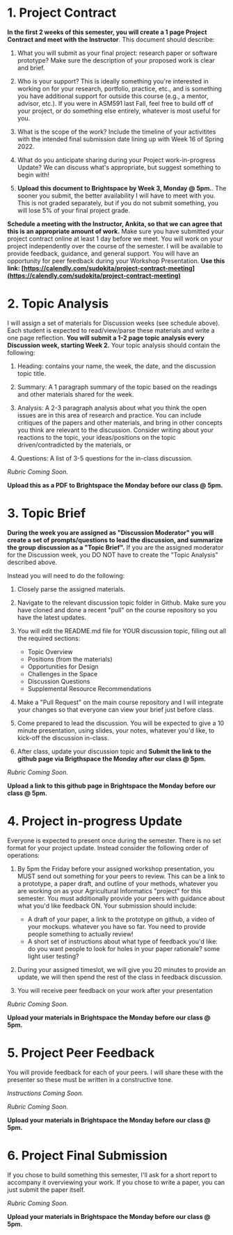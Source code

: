 # 1. Project Contract
**In the first 2 weeks of this semester, you will create a 1 page Project Contract and meet with the Instructor**. This document should describe:

1. What you will submit as your final project: research paper or software prototype? Make sure the description of your proposed work is clear and brief.

2. Who is your support? This is ideally something you're interested in working on for your research, portfolio, practice, etc., and is something you have additional support for outside this course (e.g., a mentor, advisor, etc.). If you were in ASM591 last Fall, feel free to build off of your project, or do something else entirely, whatever is most useful for you.

3. What is the scope of the work? Include the timeline of your activitites with the intended final submission date lining up with Week 16 of Spring 2022.

4. What do you anticipate sharing during your Project work-in-progress Update? We can discuss what's appropriate, but suggest something to begin with!

5. **Upload this document to Brightspace by Week 3, Monday @ 5pm.**. The sooner you submit, the better availability I will have to meet with you. This is not graded separately, but if you do not submit something, you will lose 5% of your final project grade.

**Schedule a meeting with the Instructor, Ankita, so that we can agree that this is an appropriate amount of work.** Make sure you have submitted your project contract online at least 1 day before we meet. You will work on your project independently over the course of the semester. I will be available to provide feedback, guidance, and general support. You will have an opportunity for peer feedback during your Workshop Presentation. **Use this link: [https://calendly.com/sudokita/project-contract-meeting](https://calendly.com/sudokita/project-contract-meeting)**



# 2. Topic Analysis
I will assign a set of materials for Discussion weeks (see schedule above). Each student is expected to read/view/parse these materials and write a one page reflection. **You will submit a 1-2 page topic analysis every Discussion week, starting Week 2.** Your topic analysis should contain the following:

1. Heading: contains your name, the week, the date, and the discussion topic title.

2. Summary: A 1 paragraph summary of the topic based on the readings and other materials shared for the week.

3. Analysis: A 2-3 paragraph analysis about what you think the open issues are in this area of research and practice. You can include critiques of the papers and other materials, and bring in other concepts you think are relevant to the discussion. Consider writing about your reactions to the topic, your ideas/positions on the topic driven/contradicted by the materials, or 

4. Questions: A list of 3-5 questions for the in-class discussion.

*Rubric Coming Soon.*

**Upload this as a PDF to Brightspace the Monday before our class @ 5pm.**

# 3. Topic Brief
**During the week you are assigned as "Discussion Moderator" you will create a set of prompts/questions to lead the discussion, and summarize the group discussion as a "Topic Brief".** If you are the assigned moderator for the Discussion week, you DO NOT have to create the "Topic Analysis" described above. 

Instead you will need to do the following:

1. Closely parse the assigned materials.

2. Navigate to the relevant discussion topic folder in Github. Make sure you have cloned and done a recent "pull" on the course repository so you have the latest updates.

3. You will edit the README.md file for YOUR discussion topic, filling out all the required sections:
	- Topic Overview
	- Positions (from the materials)
	- Opportunities for Design
	- Challenges in the Space
	- Discussion Questions
	- Supplemental Resource Recommendations

4. Make a "Pull Request" on the main course repository and I will integrate your changes so that everyone can view your brief just before class.

5. Come prepared to lead the discussion. You will be expected to give a 10 minute presentation, using slides, your notes, whatever you'd like, to kick-off the discussion in-class.

6. After class, update your discussion topic and **Submit the link to the github page via Brigthspace the Monday after our class @ 5pm.**

*Rubric Coming Soon.*

**Upload a link to this github page in Brightspace the Monday before our class @ 5pm.**

# 4. Project in-progress Update

Everyone is expected to present once during the semester. There is no set format for your project update. Instead consider the following order of operations:

1. By 5pm the Friday before your assigned workshop presentation, you MUST send out something for your peers to review. This can be a link to a prototype, a paper draft, and outline of your methods, whatever you are working on as your Agricultural Informatics "project" for this semester. You must additionally provide your peers with guidance about what you'd like feedback ON. Your submission should include:
	- A draft of your paper, a link to the prototype on github, a video of your mockups. whatever you have so far. You need to provide people something to actually review!
	- A short set of instructions about what type of feedback you'd like: do you want people to look for holes in your paper rationale? some light user testing?

2. During your assigned timeslot, we will give you 20 minutes to provide an update, we will then spend the rest of the class in feedback discussion. 

3. You will receive peer feedback on your work after your presentation

*Rubric Coming Soon.*

**Upload your materials in Brightspace the Monday before our class @ 5pm.**

# 5. Project Peer Feedback

You will provide feedback for each of your peers. I will share these with the presenter so these must be written in a constructive tone. 

*Instructions Coming Soon.*

*Rubric Coming Soon.*

**Upload your materials in Brightspace the Monday before our class @ 5pm.**

# 6. Project Final Submission
If you chose to build something this semester, I'll ask for a short report to accompany it overviewing your work. If you chose to write a paper, you can just submit the paper itself.

*Rubric Coming Soon.*

**Upload your materials in Brightspace the Monday before our class @ 5pm.**
